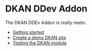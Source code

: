 # DKAN DDev Addon

The DKAN DDEv Addon is really neeto.

- [Getting started](getting-started.md)
- [Create a demo DKAN site](demo.md)
- [Testing the DKAN module](testing-dkan.md)
